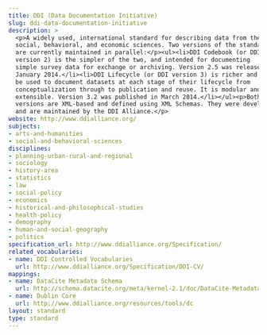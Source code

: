 ```yaml
---
title: DDI (Data Documentation Initiative)
slug: ddi-data-documentation-initiative
description: >
  <p>A widely used, international standard for describing data from the
  social, behavioral, and economic sciences. Two versions of the standard
  are currently maintained in parallel:</p><ul><li>DDI Codebook (or DDI
  version 2) is the simpler of the two, and intended for documenting
  simple survey data for exchange or archiving. Version 2.5 was released in
  January 2014.</li><li>DDI Lifecycle (or DDI version 3) is richer and may
  be used to document datasets at each stage of their lifecycle from
  conceptualization through to publication and reuse. It is modular and
  extensible. Version 3.2 was published in March 2014.</li></ul><p>Both
  versions are XML-based and defined using XML Schemas. They were developed
  and are maintained by the DDI Alliance.</p>
website: http://www.ddialliance.org/
subjects:
- arts-and-humanities
- social-and-behavioral-sciences
disciplines:
- planning-urban-rural-and-regional
- sociology
- history-area
- statistics
- law
- social-policy
- economics
- historical-and-philosophical-studies
- health-policy
- demography
- human-and-social-geography
- politics
specification_url: http://www.ddialliance.org/Specification/
related_vocabularies:
- name: DDI Controlled Vocabularies
  url: http://www.ddialliance.org/Specification/DDI-CV/
mappings:
- name: DataCite Metadata Schema
  url: http://schema.datacite.org/meta/kernel-2.1/doc/DataCite-MetadataKernel_v2.1.pdf
- name: Dublin Core
  url: http://www.ddialliance.org/resources/tools/dc
layout: standard
type: standard
---
```


